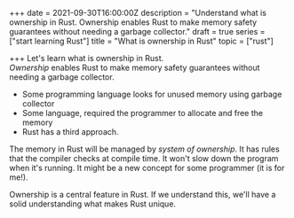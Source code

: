 +++
date = 2021-09-30T16:00:00Z
description = "Understand what is ownership in Rust. Ownership enables Rust to make memory safety guarantees without needing a garbage collector."
draft = true
series = ["start learning Rust"]
title = "What is ownership in Rust"
topic = ["rust"]

+++
Let's learn what is ownership in Rust.   
_Ownership_ enables Rust to make memory safety guarantees without needing a garbage collector.

* Some programming language looks for unused memory using garbage collector 
* Some language, required the programmer to allocate and free the memory
* Rust has a third approach. 

The memory in Rust will be managed by _system of ownership_. It has rules that the compiler checks at compile time. It won't slow down the program when it's running. It might be a new concept for some programmer (it is for me!).

Ownership is a central feature in Rust. If we understand this, we'll have a solid understanding what makes Rust unique.
